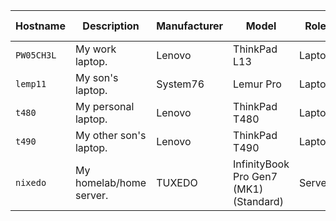 | Hostname   | Description             | Manufacturer | Model                                  | Role    | Desktop/window manager |
|------------|-------------------------|--------------|----------------------------------------|---------|------------------------|
| `PW05CH3L` | My work laptop.         | Lenovo       | ThinkPad L13                           | Laptop  | None                   |
| `lemp11`   | My son's laptop.        | System76     | Lemur Pro                              | Laptop  | Cinnamon               |
| `t480`     | My personal laptop.     | Lenovo       | ThinkPad T480                          | Laptop  | dwm                    |
| `t490`     | My other son's laptop.  | Lenovo       | ThinkPad T490                          | Laptop  | Cinnamon               |
| `nixedo`   | My homelab/home server. | TUXEDO       | InfinityBook Pro Gen7 (MK1) (Standard) | Server  | None                   |

